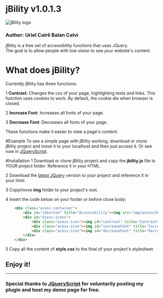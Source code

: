 # jBility v1.0.1.3
![jBility logo](https://github.com/urielcaire/jbility/blob/master/img/jb.png "jBility")
### Author: Uriel Cairê Balan Calvi
jBility is a free set of accessibility functions that uses JQuery.  
The goal is to allow people with low vision to see your website's content.

# What does jBility?
Currently jBility has three functions:

1 **Contrast**: Changes the css of your page, highlighting texts and links. This function uses cookies to work. By default, the cookie die when browser is closed.

2 **Increase Font**: Increases all fonts of your page.

3 **Decrease Font**: Decreases all fonts of your page.

These functions make it easier to view a page's content.

#Example
To see a simple page with jBility working, download or clone jBility project and move it to your localhost and then just access it. 
Or see now in [JQueryScript](http://www.jqueryscript.net/demo/jQuery-Plugin-For-Better-Page-Accessibility-Readability-jbility/ "jBility demo").

#Installation
1 Download or clone jBility project and copy the **jbility.js** file to YOUR project folder. Reference it in your HTML.

2 Download the [latest JQuery] version to your project and reference it in your html.

3 Copy/move **img** folder to your project's root.

4 Insert the code below on your footer or before close body:
``` html
	<div class="acess-container">
        <div id="jbbutton" title="Accessibility"><img src="img/acessc50.png"></div>
        <div id="acess-icons">
            <div class="acess-icon"><img id="contrast" title="Contrast" src="img/contraste40.png"/></div>
            <div class="acess-icon"><img id="increaseFont" title="Increase Font" src="img/fontsma40.png"/></div>
            <div class="acess-icon"><img id="decreaseFont" title="Decrease Font" src="img/fontsme40.png"/></div>
        </div>
    </div>
```
5 Copy all the content of **style.css** to the final of your project's stylesheet.

## Enjoy it!
---
### Special thanks to [JQueryScript](http://www.jqueryscript.net/ "JQueryScript") for voluntarily posting my plugin and host my demo page for free.

[latest JQuery]: http://jquery.com/
